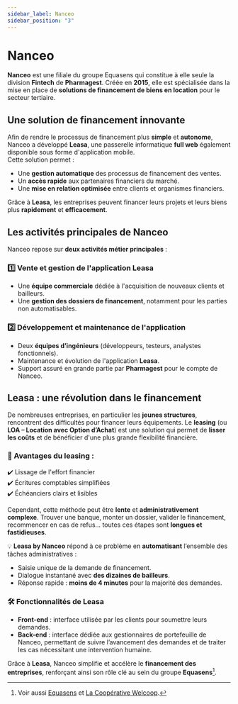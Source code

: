```yaml
---
sidebar_label: Nanceo
sidebar_position: "3"
---
```

# Nanceo

**Nanceo** est une filiale du groupe Equasens qui constitue à elle seule la division **Fintech** de **Pharmagest**. Créée en **2015**, elle est spécialisée dans la mise en place de **solutions de financement de biens en location** pour le secteur tertiaire.

## Une solution de financement innovante

Afin de rendre le processus de financement plus **simple** et **autonome**, Nanceo a développé **Leasa**, une passerelle informatique **full web** également disponible sous forme d'application mobile.  
Cette solution permet :
- Une **gestion automatique** des processus de financement des ventes.
- Un **accès rapide** aux partenaires financiers du marché.
- Une **mise en relation optimisée** entre clients et organismes financiers.

Grâce à **Leasa**, les entreprises peuvent financer leurs projets et leurs biens plus **rapidement** et **efficacement**.

## Les activités principales de Nanceo

Nanceo repose sur **deux activités métier principales** :

### 1️⃣ Vente et gestion de l'application **Leasa**
- Une **équipe commerciale** dédiée à l'acquisition de nouveaux clients et bailleurs.
- Une **gestion des dossiers de financement**, notamment pour les parties non automatisables.

### 2️⃣ Développement et maintenance de l'application
- Deux **équipes d’ingénieurs** (développeurs, testeurs, analystes fonctionnels).
- Maintenance et évolution de l'application **Leasa**.
- Support assuré en grande partie par **Pharmagest** pour le compte de Nanceo.

## Leasa : une révolution dans le financement

De nombreuses entreprises, en particulier les **jeunes structures**, rencontrent des difficultés pour financer leurs équipements. Le **leasing** (ou **LOA – Location avec Option d’Achat**) est une solution qui permet de **lisser les coûts** et de bénéficier d'une plus grande flexibilité financière.

### 🔹 Avantages du leasing :
✔️ Lissage de l'effort financier  
✔️ Écritures comptables simplifiées  
✔️ Échéanciers clairs et lisibles  

Cependant, cette méthode peut être **lente** et **administrativement complexe**. Trouver une banque, monter un dossier, valider le financement, recommencer en cas de refus… toutes ces étapes sont **longues et fastidieuses**.

💡 **Leasa by Nanceo** répond à ce problème en **automatisant** l’ensemble des tâches administratives :
- Saisie unique de la demande de financement.
- Dialogue instantané avec **des dizaines de bailleurs**.
- Réponse rapide : **moins de 4 minutes** pour la majorité des demandes.

### 🛠️ Fonctionnalités de Leasa
- **Front-end** : interface utilisée par les clients pour soumettre leurs demandes.
- **Back-end** : interface dédiée aux gestionnaires de portefeuille de Nanceo, permettant de suivre l’avancement des demandes et de traiter les cas nécessitant une intervention humaine.

Grâce à **Leasa**, Nanceo simplifie et accélère le **financement des entreprises**, renforçant ainsi son rôle clé au sein du groupe **Equasens**[^1].

[^1]: Voir aussi [Equasens](./equasens.md) et [La Coopérative Welcoop](./cooperative-welcoop.md).

